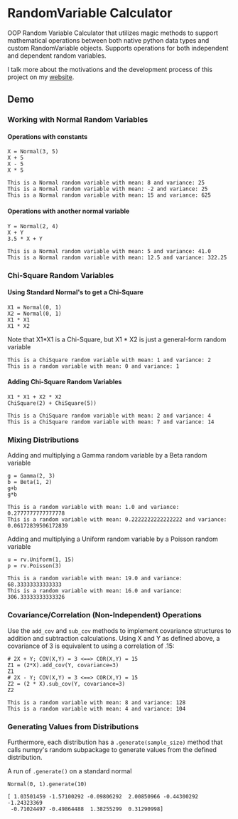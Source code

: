 # RandomVariable Calculator
OOP Random Variable Calculator that utilizes magic methods to support mathematical operations between both native python data types and custom RandomVariable objects. Supports operations for both independent and dependent random variables.

I talk more about the motivations and the development process of this project on my [website](https://www.rosswoleben.com/projects/random-variable).
## Demo
### Working with Normal Random Variables
#### Operations with constants
```
X = Normal(3, 5)
X + 5
X - 5
X * 5
```
``` 
This is a Normal random variable with mean: 8 and variance: 25
This is a Normal random variable with mean: -2 and variance: 25
This is a Normal random variable with mean: 15 and variance: 625
```
#### Operations with another normal variable
```
Y = Normal(2, 4)
X + Y
3.5 * X + Y
```
``` 
This is a Normal random variable with mean: 5 and variance: 41.0
This is a Normal random variable with mean: 12.5 and variance: 322.25
```
### Chi-Square Random Variables
#### Using Standard Normal's to get a Chi-Square 
```
X1 = Normal(0, 1)
X2 = Normal(0, 1)
X1 * X1
X1 * X2
```
Note that X1*X1 is a Chi-Square, but X1 * X2 is just a general-form random variable
```
This is a ChiSquare random variable with mean: 1 and variance: 2
This is a random variable with mean: 0 and variance: 1
```
#### Adding Chi-Square Random Variables
```
X1 * X1 + X2 * X2
ChiSquare(2) + ChiSquare(5))
```
```
This is a ChiSquare random variable with mean: 2 and variance: 4
This is a ChiSquare random variable with mean: 7 and variance: 14
```

### Mixing Distributions
Adding and multiplying a Gamma random variable by a Beta random variable
```
g = Gamma(2, 3)
b = Beta(1, 2)
g+b
g*b
```
```
This is a random variable with mean: 1.0 and variance: 0.2777777777777778
This is a random variable with mean: 0.2222222222222222 and variance: 0.06172839506172839
```
Adding and multiplying a Uniform random variable by a Poisson random variable
```
u = rv.Uniform(1, 15)
p = rv.Poisson(3)
```
```
This is a random variable with mean: 19.0 and variance: 68.33333333333333
This is a random variable with mean: 16.0 and variance: 306.33333333333326
```
### Covariance/Correlation (Non-Independent) Operations
Use the ```add_cov``` and ```sub_cov``` methods to implement covariance structures to addition and subtraction calculations.
Using X and Y as defined above, a covariance of 3 is equivalent to using a correlation of .15:

```
# 2X + Y; COV(X,Y) = 3 <==> COR(X,Y) = 15
Z1 = (2*X).add_cov(Y, covariance=3)
Z1
# 2X - Y; COV(X,Y) = 3 <==> COR(X,Y) = 15
Z2 = (2 * X).sub_cov(Y, covariance=3)
Z2
```
```
This is a random variable with mean: 8 and variance: 128
This is a random variable with mean: 4 and variance: 104
```

### Generating Values from Distributions
Furthermore, each distribution has a 
```.generate(sample_size)```
method that calls numpy's random subpackage to generate values from the defined distribution.

A run of ```.generate()``` on a standard normal
```
Normal(0, 1).generate(10)
```
```
[ 1.03501459 -1.57100292 -0.09806292  2.00850966 -0.44300292 -1.24323369
 -0.71024497 -0.49864488  1.38255299  0.31290998]
```
